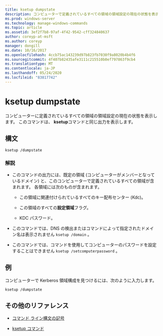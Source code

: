 ```yaml
---
title: ksetup dumpstate
description: コンピューターで定義されているすべての領域の領域設定の現在の状態を表示する、ksetup dumpstate commnand のリファレンストピック。
ms.prod: windows-server
ms.technology: manage-windows-commands
ms.topic: article
ms.assetid: 3ef2f7b8-97af-4f42-9542-cff324840637
author: coreyp-at-msft
ms.author: coreyp
manager: dongill
ms.date: 10/16/2017
ms.openlocfilehash: 4ccb75ac143239d97b823fb7030f9a8020b4b4f6
ms.sourcegitcommit: 4f407b82435afe3111c215510b0ef797863f9cb4
ms.translationtype: MT
ms.contentlocale: ja-JP
ms.lasthandoff: 05/24/2020
ms.locfileid: "83817742"
---
```

# <a name="ksetup-dumpstate"></a>ksetup dumpstate

コンピューターに定義されているすべての領域の領域設定の現在の状態を表示します。 このコマンドは、 **ksetup**コマンドと同じ出力を表示します。

## <a name="syntax"></a>構文

```
ksetup /dumpstate
```

### <a name="remarks"></a>解説

- このコマンドの出力には、既定の領域 (コンピューターがメンバーとなっているドメイン) と、このコンピューターで定義されているすべての領域が含まれます。 各領域には次のものが含まれます。

  - この領域に関連付けられているすべてのキー配布センター (Kdc)。

  - この領域のすべての**設定領域**フラグ。

  - KDC パスワード。

- このコマンドでは、DNS の検出またはコマンドによって指定されたドメイン名は表示されません `ksetup /domain` 。

- このコマンドでは、コマンドを使用してコンピューターのパスワードを設定することはできません `ksetup /setcomputerpassword` 。

## <a name="examples"></a>例

コンピューターで Kerberos 領域構成を見つけるには、次のように入力します。

```
ksetup /dumpstate
```

## <a name="additional-references"></a>その他のリファレンス

- [コマンド ライン構文の記号](command-line-syntax-key.md)

- [ksetup コマンド](ksetup.md)